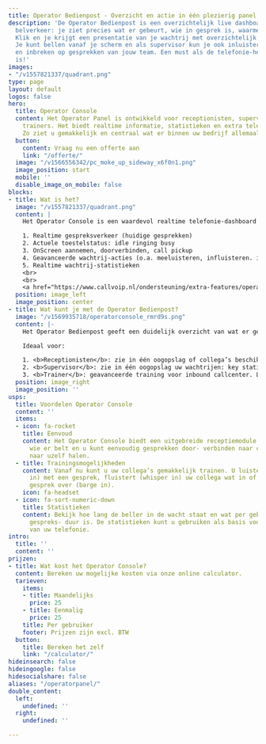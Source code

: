 ```yaml
---
title: Operator Bedienpost - Overzicht en actie in één plezierig panel!
description: 'De Operator Bedienpost is een overzichtelijk live dashboard van al je
  belverkeer: je ziet precies wat er gebeurt, wie in gesprek is, waarmee, en hoe lang.
  Klik en je krijgt een presentatie van je wachtrij met overzichtelijk statistieken.
  Je kunt bellen vanaf je scherm en als supervisor kun je ook inluisteren, influisteren
  en inbreken op gesprekken van jouw team. Een must als de telefonie-hectiek groot
  is!'
images:
- "/v1557821337/quadrant.png"
type: page
layout: default
logos: false
hero:
  title: Operator Console
  content: Het Operator Panel is ontwikkeld voor receptionisten, supervisors en callcenter
    trainers. Het biedt realtime informatie, statistieken en extra telefoniemogelijkheden.
    Zo ziet u gemakkelijk en centraal wat er binnen uw bedrijf allemaal gebeurt.
  button:
    content: Vraag nu een offerte aan
    link: "/offerte/"
  image: "/v1566556342/pc_moke_up_sideway_x6f0n1.png"
  image_position: start
  mobile: ''
  disable_image_on_mobile: false
blocks:
- title: Wat is het?
  image: "/v1557821337/quadrant.png"
  content: |
    Het Operator Console is een waardevol realtime telefonie-dashboard dat u het volgende biedt:

    1. Realtime gespreksverkeer (huidige gesprekken)
    2. Actuele toestelstatus: idle ringing busy
    3. OnScreen aannemen, doorverbinden, call pickup
    4. Geavanceerde wachtrij-acties (o.a. meeluisteren, influisteren. inbreken)
    5. Realtime wachtrij-statistieken
    <br>
    <br>
    <a href="https://www.callvoip.nl/ondersteuning/extra-features/operatorpanel/" class="button">Hoe werkt het?</a>
  position: image_left
  image_position: center
- title: Wat kunt je met de Operator Bedienpost?
  image: "/v1569935718/operatorconsole_rmrd9s.png"
  content: |-
    Het Operator Bedienpost geeft een duidelijk overzicht van wat er gebeurt in de organisatie.

    Ideaal voor:

    1. <b>Receptionisten</b>: zie in één oogopslag of collega’s beschikbaar zijn; klik en neem aan, verbind door, zet in de wacht of trek een gesprek naar je toe. Hou overzicht.
    2. <b>Supervisor</b>: zie in één oogopslag uw wachtrijen: key statistics (wachtenden, gem. wachttijd, ingelogde agenten). Klik door naar details per wachtrij (welke bellers wachten, worden geholpen).
    3. <b>Trainer</b>: geavanceerde training voor inbound callcenter. Luister mee met gesprekken, fluister je collega iets toe of breek op het gesprek in (listen-in, whisper-in, barge-in).
  position: image_right
  image_position: ''
usps:
  title: Voordelen Operator Console
  content: ''
  items:
  - icon: fa-rocket
    title: Eenvoud
    content: Het Operator Console biedt een uitgebreide receptiemodule. U ziet overzichtelijk
      wie er belt en u kunt eenvoudig gesprekken door- verbinden naar collega’s of
      naar uzelf halen.
  - title: Trainingsmogelijkheden
    content: Vanaf nu kunt u uw collega’s gemakkelijk trainen. U luistert mee (listen
      in) met een gesprek, fluistert (whisper in) uw collega wat in of neemt het hele
      gesprek over (barge in).
    icon: fa-headset
  - icon: fa-sort-numeric-down
    title: Statistieken
    content: Bekijk hoe lang de beller in de wacht staat en wat per gebruiker de gemiddelde
      gespreks- duur is. De statistieken kunt u gebruiken als basis voor het verbeteren
      van uw telefonie.
intro:
  title: ''
  content: ''
prijzen:
- title: Wat kost het Operator Console?
  content: Bereken uw mogelijke kosten via onze online calculator.
  tarieven:
    items:
    - title: Maandelijks
      price: 25
    - title: Eenmalig
      price: 25
    title: Per gebruiker
    footer: Prijzen zijn excl. BTW
  button:
    title: Bereken het zelf
    link: "/calculator/"
hideinsearch: false
hideingoogle: false
hidesocialshare: false
aliases: "/operatorpanel/"
double_content:
  left:
    undefined: ''
  right:
    undefined: ''

---
```


